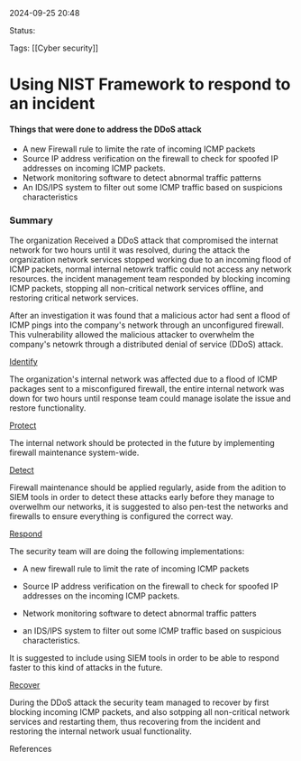2024-09-25 20:48

Status:

Tags: 
[[Cyber security]]
# Using NIST Framework to respond to an incident

#### Things that were done to address the DDoS attack

- A new Firewall rule to limite the rate of incoming ICMP packets
- Source IP address verification on the firewall to check for spoofed IP addresses on incoming ICMP packets.
- Network monitoring software to detect abnormal traffic patterns
- An IDS/IPS system to filter out some ICMP traffic based on suspicions characteristics


### Summary

The organization Received a DDoS attack that compromised the internat network for two hours until it was resolved, during the attack the organization network services stopped working due to an incoming flood of ICMP packets, normal internal netowrk traffic could not access any network resources. the incident management team responded by blocking incoming ICMP packets, stopping all non-critical network services offline, and restoring critical network services.

After an investigation it was found that a malicious actor had sent a flood of ICMP pings into the company's network through an unconfigured firewall. This vulnerability allowed the malicious attacker to overwhelm the company's netowrk through a distributed denial of service (DDoS) attack.

[Identify](obsidian://open?vault=GluGlu&file=6%20-%20Second-Brain%2Fgoogle_ciber%2FNIST%2FIdentify)

The organization's internal network was affected due to a flood of ICMP packages sent to a misconfigured firewall, the entire internal network was down for two hours until response team could manage isolate the issue and restore functionality.

[Protect](obsidian://open?vault=GluGlu&file=6%20-%20Second-Brain%2Fgoogle_ciber%2FNIST%2FProtect)

The internal network should be protected in the future by implementing firewall maintenance system-wide.

[Detect](obsidian://open?vault=GluGlu&file=6%20-%20Second-Brain%2Fgoogle_ciber%2FNIST%2FDetect)

Firewall maintenance should be applied regularly, aside from the adition to SIEM tools in order to detect these attacks early before they manage to overwelhm our networks, it is suggested to also pen-test the networks and firewalls to ensure everything is configured the correct way.

[Respond](obsidian://open?vault=GluGlu&file=6%20-%20Second-Brain%2Fgoogle_ciber%2FNIST%2FRespond)

The security team will are doing the following implementations:

- A new firewall rule to limit the rate of incoming ICMP packets

- Source IP address verification on the firewall to check for spoofed IP addresses on the incoming ICMP packets.

- Network monitoring software to detect abnormal traffic patters

- an IDS/IPS system to filter out some ICMP traffic based on suspicious characteristics.

It is suggested to include using SIEM tools in order to be able to respond faster to this kind of attacks in the future.

[Recover](obsidian://open?vault=GluGlu&file=6%20-%20Second-Brain%2Fgoogle_ciber%2FNIST%2FRecover)

During the DDoS attack the security team managed to recover by first blocking incoming ICMP packets, and also sotpping all non-critical network services and restarting them, thus recovering from the incident and restoring the internal network usual functionality.



References 
